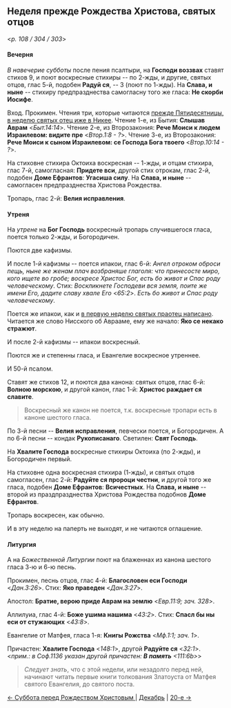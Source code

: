 
## Неделя прежде Рождества Христова, святых отцов  

<*p. 108 / 304 / 303*>

#### Вечерня

*В навечерие субботы* после пения псалтыри, на **Господи воззвах** ставят стихов 9, и поют 
воскресные стихиры -- по 2-жды, 
и другие, святых отцов, глас 5-й, подобен **Радуй ся**, -- 3 (поют по 1-жды). 
На **Слава, и ныне** -- стихиру предпразднества самогласну того же гласа: **Не скорби Иосифе**.    

Вход. Прокимен. Чтения три, которые читаются [прежде Пятидесятницы, в неделю святых отец иже в Никее](../13_moving_cycle/B_13_AST_sunday7.ru.md). 
Чтение 1-е, из Бытия: **Слышав Аврам** <*Быт.14:14*>. 
Чтение 2-е, из Второзакония: **Рече Моиси к людем Израилевом: видите пре** <*Втор.1:8 - ?*>. 
Чтение 3-е, из Второзакония: **Рече Моиси к сыном Израилевом: се Господа Бога твоего** <*Втор.10:14 - ?*>.

На стиховне стихира Октоиха воскресная -- 1-жды, и отцам стихира, глас 7-й, самогласная: **Придете вси**, 
другой стих отрокам, глас 2-й, подобен **Доме Ефрантов**: **Угасиша силу**. 
На **Слава, и ныне** -- самогласен предпразднества Христова Рождества.  

Тропарь, глас 2-й: **Велия исправления**. 

#### Утреня

На *утрене* на **Бог Господь** воскресный тропарь случившегося гласа, поется только 2-жды, 
и Богородичен. 

Поются две кафизмы. 

И после 1-й кафизмы -- поется ипакои, глас 6-й: *Ангел отроком оброси пещь, ныне же женам плач возбраняше 
глаголя: что принесосте миро, кого ищете во гробе; воскресе Христос Бог, есть бо живот и Спас роду 
человеческому*. Стих: *Воскликнете Господеви вся земля, поите же имени Его, дадите славу хвале Его* <*65:2*>. 
*Есть бо живот и Спас роду человеческому*. 

Поется же ипакои, как и [в первую неделю святых праотец написано](12_17_X_AST_propateron.ru.md#Утреня). 
Читается же слово Нисского об Аврааме, ему же начало: **Яко се некако стражют**. 

И после 2-й кафизмы -- ипакои воскресный. 

Поются же и степенны гласа, и Евангелие воскресное утреннее. 

И 50-й псалом. 

Ставят же стихов 12, и поются два канона: святых отцов, глас 6-й: **Волною морскою**, 
и другой канон, глас 1-й: **Христос раждает ся славите**. 

> Воскресный же канон не поется, т.к. воскресные тропари есть в каноне шестого гласа.

По 3-й песни -- **Велия исправления**, певчески поется, и Богородичен. 
А по 6-й песни -- кондак **Рукописанаго**. 
Светилен: **Свят Господь**. 

На **Хвалите Господа** воскресные стихиры Октоиха (по 2-жды), и Богородичен первый. 

На стиховне одна воскресная стихира (1-жды), 
и святых отцов самогласен, глас 2-й: **Радуйте ся пророци честни**, 
и другой того же гласа, подобен **Доме Ефрантов**: **Всичестных**. 
На **Слава, и ныне** -- второй из праздпразднества Христова Рождества подобнов **Доме Ефрантов**. 

Тропарь воскресен, как обычно.
 
И в эту неделю на паперть не выходят, и не читаются оглашение. 

#### Литургия

А на *Божественной Литургии* поют на блаженнах из канона шестого гласа 3-ю и 6-ю песнь. 

Прокимен, песнь отцов, глас 4-й: **Благословен еси Господи** <*Дан.3:26*>. 
Стих: **Яко праведен** <*Дан.3:27*>. 

Апостол: **Братие, верою приде Аврам на землю** <*Евр.11:9; зач. 328*>. 

Аллилуиа, глас 4-й: **Боже ушима нашима** <*43:2*>. 
Стих: **Спасл бы ны еси от стужающих** <*43:8*>. 

Евангелие от Матфея, гласа 1-я: **Книгы Рожства** <*Мф.1:1; зач. 1*>. 

Причастен: **Хвалите Господа** <*148:1*>, другой **Радуйте ся** <*32:1*>.
<*прим.: в Соф.1136 указан другой причастен: **В память** <111:6b>*> 

> *Следует знать*, что с этой недели, или незадолго перед ней, начинают читать первые книги толкования 
> Златоуста от Матфея святого Евангелия, до святого поста. 

[← Суббота перед Рождеством Христовым ](12_17_Y_AST_saturday.ru.md) | [Декабрь](README.md#неделя-перед-рождеством-христовым-свв-отцов) | [20-е →](12_20_AST.ru.md)
